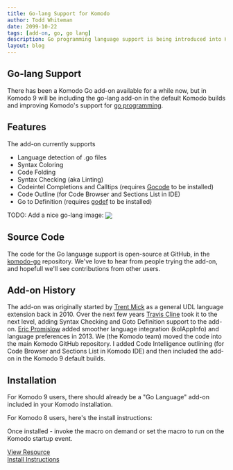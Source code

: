 ```yaml
---
title: Go-lang Support for Komodo
author: Todd Whiteman
date: 2099-10-22
tags: [add-on, go, go lang]
description: Go programming language support is being introduced into Komodo!
layout: blog
---
```


## Go-lang Support

There has been a Komodo Go add-on available for a while now, but in Komodo 9
will be including the go-lang add-on in the default Komodo builds and improving
Komodo's support for [go programming].

## Features

The add-on currently supports 

* Language detection of .go files
* Syntax Coloring
* Code Folding
* Syntax Checking (aka Linting)
* Codeintel Completions and Calltips (requires [Gocode][] to be installed)
* Code Outline (for Code Browser and Sections List in IDE)
* Go to Definition (requires [godef][] to be installed)

TODO: Add a nice go-lang image:
<img src="/images/blog/2014-10/go-lang" style="vertical-align: middle">

## Source Code

The code for the Go language support is open-source at GitHub, in the
[komodo-go] repository. We've love to hear from people trying the add-on, and
hopefull we'll see contributions from other users.

## Add-on History

The add-on was originally started by [Trent Mick][] as a general UDL language
extension back in 2010. Over the next few years [Travis Cline][] took it to the
next level, adding Syntax Checking and Goto Definition support to the add-on.
[Eric Promislow][] added smoother language integration (koIAppInfo) and language
preferences in 2013. We (the Komodo team) moved the code into the main Komodo
GitHub repository. I added Code Intelligence outlining (for Code Browser and
Sections List in Komodo IDE) and then included the add-on in the Komodo 9
default builds.

## Installation

For Komodo 9 users, there should already be a "Go Language" add-on included in
your Komodo installation.

For Komodo 8 users, here's the install instructions:

Once installed - invoke the macro on demand or set the macro to run on the
Komodo startup event.

<div class="centered">
    <div class="spacer"></div>
    <a href="http://komodoide.com/resources/macros/toddw-as--multi-row-editor-tabs/" class="button big primary">
        <i class="icon icon-eye"></i>
        View Resource
    </a>
    <div class="spacer-half"></div>
    <span>
        <i class="icon icon-question"></i>
        <a href="http://komodoide.com/resources/install-instructions/#pane-macro" target="_blank">Install Instructions</a>
    </span>
</div>


[go programming]: https://golang.org/
[Gocode]: https://github.com/nsf/gocode
[godef]: http://godoc.org/code.google.com/p/rog-go/exp/cmd/godef
[komodo-go]: https://github.com/Komodo/komodo-go
[Trent Mick]: http://trentm.com/
[Travis Cline]: https://github.com/tmc
[Eric Promislow]: http://www.activestate.com/blog/authors/ericp
